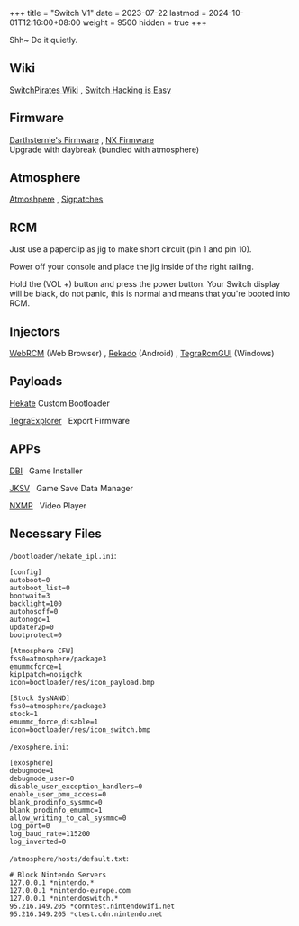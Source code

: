 +++
title       = "Switch V1"
date        = 2023-07-22
lastmod     = 2024-10-01T12:16:00+08:00
weight      = 9500
hidden      = true
+++

Shh~ Do it quietly.

<!--more-->

## Wiki

[SwitchPirates Wiki](https://www.reddit.com/r/SwitchPirates/wiki/index/)
, [Switch Hacking is Easy](https://rentry.co/SwitchHackingIsEasy)

## Firmware

[Darthsternie's Firmware](https://darthsternie.net/switch-firmwares/)
, [NX Firmware](https://github.com/THZoria/NX_Firmware)\
Upgrade with daybreak (bundled with atmosphere)

## Atmosphere

[Atmoshpere](https://github.com/Atmosphere-NX/Atmosphere/releases/latest)
, [Sigpatches](https://gbatemp.net/threads/sigpatches-for-atmosphere-hekate-fss0-fusee-package3.571543/)

## RCM

Just use a paperclip as jig to make short circuit (pin 1 and pin 10).

Power off your console and place the jig inside of the right railing.

Hold the (VOL +) button and press the power button.
Your Switch display will be black, do not panic, this is normal and
means that you're booted into RCM.

## Injectors

[WebRCM](https://github.com/webrcm/webrcm.github.io) (Web Browser)
, [Rekado](https://github.com/MenosGrante/Rekado/releases/latest) (Android)
, [TegraRcmGUI](https://github.com/eliboa/TegraRcmGUI/releases/latest) (Windows)

## Payloads

[Hekate](https://github.com/CTCaer/hekate/releases/latest/) Custom Bootloader

[TegraExplorer](https://github.com/suchmememanyskill/TegraExplorer/releases/latest/)
&nbsp;
Export Firmware

## APPs

[DBI](https://github.com/rashevskyv/dbi/releases/latest)
&nbsp;
Game Installer

[JKSV](https://github.com/J-D-K/JKSV/releases/latest)
&nbsp;
Game Save Data Manager

[NXMP](https://github.com/proconsule/nxmp/releases/latest)
&nbsp;
Video Player

## Necessary Files

`/bootloader/hekate_ipl.ini`:

```
[config]
autoboot=0
autoboot_list=0
bootwait=3
backlight=100
autohosoff=0
autonogc=1
updater2p=0
bootprotect=0

[Atmosphere CFW]
fss0=atmosphere/package3
emummcforce=1
kip1patch=nosigchk
icon=bootloader/res/icon_payload.bmp

[Stock SysNAND]
fss0=atmosphere/package3
stock=1
emummc_force_disable=1
icon=bootloader/res/icon_switch.bmp
```

`/exosphere.ini`:

```
[exosphere]
debugmode=1
debugmode_user=0
disable_user_exception_handlers=0
enable_user_pmu_access=0
blank_prodinfo_sysmmc=0
blank_prodinfo_emummc=1
allow_writing_to_cal_sysmmc=0
log_port=0
log_baud_rate=115200
log_inverted=0
```

`/atmosphere/hosts/default.txt`:

```
# Block Nintendo Servers
127.0.0.1 *nintendo.*
127.0.0.1 *nintendo-europe.com
127.0.0.1 *nintendoswitch.*
95.216.149.205 *conntest.nintendowifi.net
95.216.149.205 *ctest.cdn.nintendo.net
```

